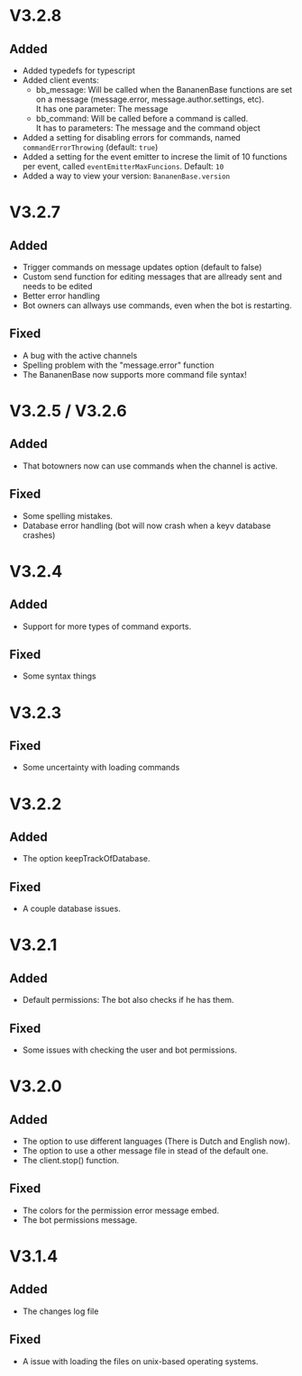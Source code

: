 # V3.2.8
## Added
- Added typedefs for typescript
- Added client events:
  - bb_message: Will be called when the BananenBase functions are set on a message (message.error, message.author.settings, etc).<br>It has one parameter: The message
  - bb_command: Will be called before a command is called.<br>It has to parameters: The message and the command object
- Added a setting for disabling errors for commands, named `commandErrorThrowing` (default: `true`)
- Added a setting for the event emitter to increse the limit of 10 functions per event, called `eventEmitterMaxFuncions`. Default: `10`
- Added a way to view your version: `BananenBase.version`

# V3.2.7 
## Added
- Trigger commands on message updates option (default to false)
- Custom send function for editing messages that are allready sent and needs to be edited
- Better error handling
- Bot owners can allways use commands, even when the bot is restarting.
## Fixed
- A bug with the active channels
- Spelling problem with the "message.error" function
- The BananenBase now supports more command file syntax!

# V3.2.5 / V3.2.6
## Added
- That botowners now can use commands when the channel is active.
## Fixed
- Some spelling mistakes.
- Database error handling (bot will now crash when a keyv database crashes)

# V3.2.4
## Added
- Support for more types of command exports.
## Fixed
- Some syntax things

# V3.2.3
## Fixed
- Some uncertainty with loading commands

# V3.2.2
## Added
- The option keepTrackOfDatabase.
## Fixed
- A couple database issues.

# V3.2.1
## Added
- Default permissions: The bot also checks if he has them.
## Fixed
- Some issues with checking the user and bot permissions.

# V3.2.0
## Added
- The option to use different languages (There is Dutch and English now).
- The option to use a other message file in stead of the default one.
- The client.stop() function.
## Fixed
- The colors for the permission error message embed.
- The bot permissions message.

# V3.1.4
## Added
- The changes log file
## Fixed
- A issue with loading the files on unix-based operating systems.
